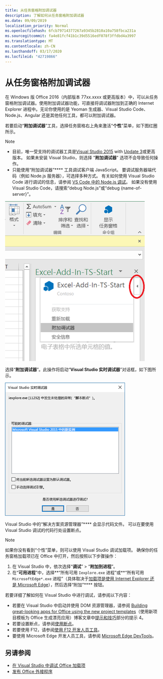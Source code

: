 ```yaml
---
title: 从任务窗格附加调试器
description: 了解如何从任务窗格附加调试器
ms.date: 09/09/2019
localization_priority: Normal
ms.openlocfilehash: 6fcb79714377267a9345b2810a10a758fbca231a
ms.sourcegitcommit: fa4e81fcf41b1c39d5516edf078f3ffdbd4a3997
ms.translationtype: MT
ms.contentlocale: zh-CN
ms.lasthandoff: 03/17/2020
ms.locfileid: "42719866"
---
```

# <a name="attach-a-debugger-from-the-task-pane"></a>从任务窗格附加调试器

在 Windows 版 Office 2016（内部版本 77xx.xxxx 或更高版本）中，可以从任务窗格附加调试器。使用附加调试器功能，可直接将调试器附加到正确的 Internet Explorer 进程中。无论你使用的是 Yeoman 生成器、Visual Studio Code、Node.js、Angular 还是其他任何工具，都可以附加调试器。 

若要启动“**附加调试器**”工具，选择任务窗格右上角来激活“**个性**”菜单，如下图红圈所示。   

> [!NOTE]
> - 目前，唯一受支持的调试器工具是[Visual Studio 2015](https://www.visualstudio.com/downloads/) with [Update 3](https://msdn.microsoft.com/library/mt752379.aspx)或更高版本。 如果未安装 Visual Studio，则选择 "**附加调试器**" 选项不会导致任何操作。   
> - 只能使用“附加调试器”**** 工具调试客户端 JavaScript。 要调试服务器端代码（例如 Node.js 服务器），可选择多种方式。 有关如何使用 Visual Studio Code 进行调试的信息，请参阅 [VS Code 中的 Node.js 调试](https://code.visualstudio.com/docs/nodejs/nodejs-debugging)。 如果没有使用 Visual Studio Code，请搜索“debug Node.js”或“debug {name-of-server}”。

![“附加调试器”菜单屏幕截图](../images/attach-debugger.png)

选择“**附加调试器**”。此操作将启动“**Visual Studio 实时调试器**”对话框，如下图所示。 

![“Visual Studio JIT 调试器”对话框屏幕截图](../images/visual-studio-debugger.png)

Visual Studio 中的“解决方案资源管理器”**** 会显示代码文件。   可以在要使用 Visual Studio 调试的代码行处设置断点。

> [!NOTE]
> 如果你没有看到“个性”菜单，则可以使用 Visual Studio 调试加载项。 确保你的任务窗格加载项已在 Office 中打开，然后按照以下步骤操作：
>
> 1. 在 Visual Studio 中，依次选择“**调试**” > “**附加到进程**”。
> 2. 在“**可用进程**”中，选择**“所有可用 `Iexplore.exe` 进程”或**“所有可用 `MicrosoftEdge*.exe` 进程”（具体取决于[加载项是使用 Internet Explorer 还是 Microsoft Edge](../concepts/browsers-used-by-office-web-add-ins.md)），然后选择“附加”**** 按钮。

若要详细了解如何在 Visual Studio 中进行调试，请参阅以下内容：

-    若要在 Visual Studio 中启动并使用 DOM 资源管理器，请参阅 [Building great-looking apps for Office using the new project templates](https://blogs.msdn.microsoft.com/officeapps/2013/04/16/building-great-looking-apps-for-office-using-the-new-project-templates)（使用新项目模板为 Office 生成漂亮应用）博客文章中[提示和技巧](https://blogs.msdn.microsoft.com/officeapps/2013/04/16/building-great-looking-apps-for-office-using-the-new-project-templates/#tips_tricks)部分的提示 4。
-    若要设置断点，请参阅[使用断点](/visualstudio/debugger/using-breakpoints?view=vs-2015)。
-    若要使用 F12，请参阅[使用 F12 开发人员工具](/previous-versions/windows/internet-explorer/ie-developer/samples/bg182326(v=vs.85))。
-   要使用 Microsoft Edge 开发人员工具，请参阅 [Microsoft Edge DevTools](https://www.microsoft.com/p/microsoft-edge-devtools-preview/9mzbfrmz0mnj?activetab=pivot%3Aoverviewtab)。

## <a name="see-also"></a>另请参阅

- [在 Visual Studio 中调试 Office 加载项](../develop/debug-office-add-ins-in-visual-studio.md)
- [发布 Office 外接程序](../publish/publish.md)
